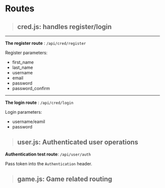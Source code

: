 # Routes

> ## cred.js: handles register/login


<hr>


**The register route** : ``/api/cred/register``

Register parameters:
- first_name
- last_name
- username
- email
- password
- password_confirm

<hr>

**The login route** : ``/api/cred/login``

Login parameters:
- username/eamil
- password

> ## user.js: Authenticated user operations


**Authentication test route**: ``/api/user/auth``

Pass token into the ``Authentication`` header.


> ## game.js: Game related routing